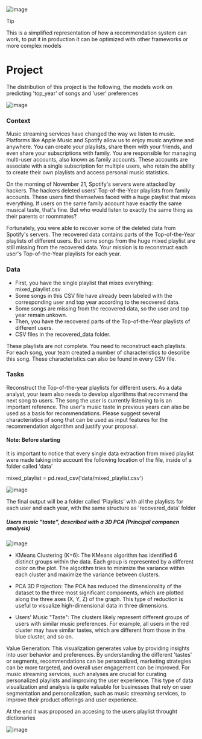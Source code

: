![image](https://github.com/Jhonnatan7br/Spotify-Playlist-ML-modeling-case/assets/104907786/6dfb70de-2b39-4a74-b344-bf324f926fa6)

>[!TIP]
> This is a simplified representation of how a recommendation system can work, to put it in production it can be optimized with other frameworks or more complex models

# Project	 

The distribution of this project is the following, the models work on predicting 'top_year' of songs and 'user' preferences

![image](https://github.com/Jhonnatan7br/Spotify-Playlist-ML-modeling-case/assets/104907786/7e70f51d-315e-443f-a1b4-0b7b48262708)

### Context	

Music streaming services have changed the way we listen to music. Platforms like Apple Music and Spotify allow us to enjoy music anytime and anywhere. You can create your playlists, share them with your friends, and even share your subscriptions with family.
You are responsible for managing multi-user accounts, also known as family accounts. These accounts are associate with a single subscription for multiple users, who retain the ability to create their own playlists and access personal music statistics.

On the morning of November 21, Spotify's servers were attacked by hackers. The hackers deleted users' Top-of-the-Year playlists from family accounts. These users find themselves faced with a huge playlist that mixes everything. If users on the same family account have exactly the same musical taste, that's fine. But who would listen to exactly the same thing as their parents or roommates?

Fortunately, you were able to recover some of the deleted data from Spotify's servers. The recovered data contains parts of the Top-of-the-Year playlists of different users. But some songs from the huge mixed playlist are still missing from the recovered data.
Your mission is to reconstruct each user's Top-of-the-Year playlists for each year.

### Data
	 
- First, you have the single playlist that mixes everything: mixed_playlist.csv
- Some songs in this CSV file have already been labeled with the corresponding user and top year according to the recovered data.
- Some songs are missing from the recovered data, so the user and top year remain unkown.
- Then, you have the recovered parts of the Top-of-the-Year playlists of different users.
- CSV files in the recovered_data folder.

These playlists are not complete.
You need to reconstruct each playlists.
For each song, your team created a number of characteristics to describe this song. These characteristics can also be found in every CSV file.

### Tasks

Reconstruct the Top-of-the-year playlists for different users.
As a data analyst, your team also needs to develop algorithms that recommend the next song to users. The song the user is currently listening to is an important reference. The user's music taste in previous years can also be used as a basis for recommendations. Please suggest several characteristics of song that can be used as input features for the recommendation algorithm and justify your proposal.

#### Note: Before starting 

It is important to notice that every single data extraction from mixed playlist were made taking into account the following location of the file, inside of a folder called 'data'

mixed_playlist = pd.read_csv('data/mixed_playlist.csv')

![image](https://github.com/Jhonnatan7br/Spotify-Playlist-ML-modeling-case/assets/104907786/8297b43c-5b37-4126-8f6b-6bdc3d7b7a43)

The final output will be a folder called 'Playlists' with all the playlists for each user and each year, with the same structure as 'recovered_data' folder

##### Users music "taste", described with a 3D PCA (Principal componen analysis) 

![image](https://github.com/Jhonnatan7br/Spotify-Playlist-ML-modeling-case/assets/104907786/2aa30e05-f9f8-4dac-8781-0f1c92851244)

- KMeans Clustering (K=6): The KMeans algorithm has identified 6 distinct groups within the data. Each group is represented by a different color on the plot. The algorithm tries to minimize the variance within each cluster and maximize the variance between clusters.

- PCA 3D Projection: The PCA has reduced the dimensionality of the dataset to the three most significant components, which are plotted along the three axes (X, Y, Z) of the graph. This type of reduction is useful to visualize high-dimensional data in three dimensions.

- Users' Music "Taste": The clusters likely represent different groups of users with similar music preferences. For example, all users in the red cluster may have similar tastes, which are different from those in the blue cluster, and so on.

Value Generation: This visualization generates value by providing insights into user behavior and preferences. By understanding the different 'tastes' or segments, recommendations can be personalized, marketing strategies can be more targeted, and overall user engagement can be improved. For music streaming services, such analyses are crucial for curating personalized playlists and improving the user experience. This type of data visualization and analysis is quite valuable for businesses that rely on user segmentation and personalization, such as music streaming services, to improve their product offerings and user experience.

At the end it was proposed an accesing to the users playlist throught dictionaries 

![image](https://github.com/Jhonnatan7br/Spotify-Playlist-ML-modeling-case/assets/104907786/84930922-2be4-4fc5-88b3-351fd6ec1d1b)

